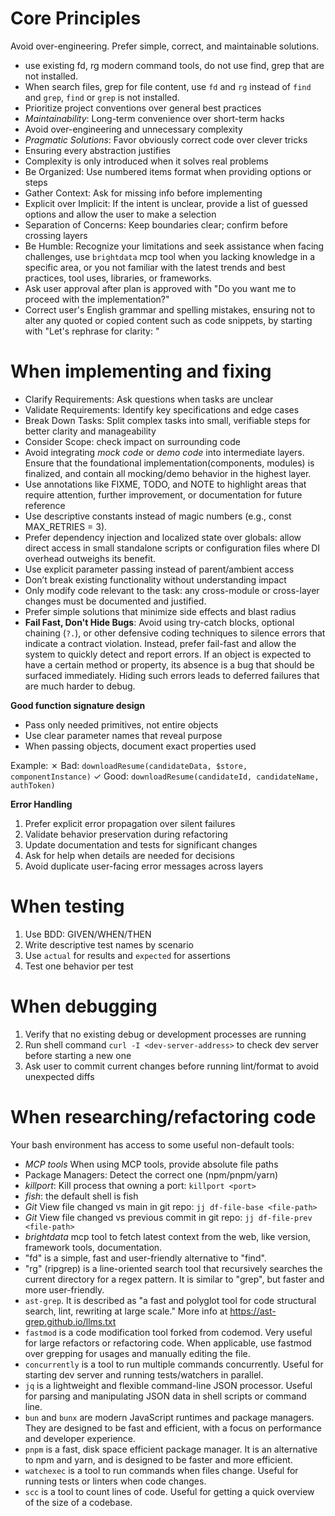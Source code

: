 # Core Principles

Avoid over-engineering. Prefer simple, correct, and maintainable solutions.

- use existing fd, rg modern command tools, do not use find, grep that are not installed.
- When search files, grep for file content, use `fd` and `rg` instead of `find` and `grep`, `find` or `grep` is not installed.
- Prioritize project conventions over general best practices
- *Maintainability*: Long-term convenience over short-term hacks
- Avoid over-engineering and unnecessary complexity
- *Pragmatic Solutions*: Favor obviously correct code over clever tricks
- Ensuring every abstraction justifies
- Complexity is only introduced when it solves real problems
- Be Organized: Use numbered items format when providing options or steps
- Gather Context: Ask for missing info before implementing
- Explicit over Implicit: If the intent is unclear, provide a list of guessed options and allow the user to make a selection
- Separation of Concerns: Keep boundaries clear; confirm before crossing layers
- Be Humble: Recognize your limitations and seek assistance when facing challenges, use `brightdata` mcp tool when you lacking knowledge in a specific area, or you not familiar with the latest trends and best practices, tool uses, libraries, or frameworks.
- Ask user approval after plan is approved with "Do you want me to proceed with the implementation?"
- Correct user's English grammar and spelling mistakes, ensuring not to alter any quoted or copied content such as code snippets, by starting with "Let's rephrase for clarity: "

# When implementing and fixing

- Clarify Requirements: Ask questions when tasks are unclear
- Validate Requirements: Identify key specifications and edge cases
- Break Down Tasks: Split complex tasks into small, verifiable steps for better clarity and manageability
- Consider Scope: check impact on surrounding code
- Avoid integrating _mock code_ or _demo code_ into intermediate layers. Ensure that the foundational implementation(components, modules) is finalized, and contain all mocking/demo behavior in the highest layer.
- Use annotations like FIXME, TODO, and NOTE to highlight areas that require attention, further improvement, or documentation for future reference
- Use descriptive constants instead of magic numbers (e.g., const MAX_RETRIES =
  3).
- Prefer dependency injection and localized state over globals: allow direct
  access in small standalone scripts or configuration files where DI overhead
  outweighs its benefit.
- Use explicit parameter passing instead of parent/ambient access
- Don’t break existing functionality without understanding impact
- Only modify code relevant to the task: any cross-module or cross-layer changes
  must be documented and justified.
- Prefer simple solutions that minimize side effects and blast radius
- **Fail Fast, Don't Hide Bugs**: Avoid using try-catch blocks, optional chaining (`?.`), or other defensive coding techniques to silence errors that indicate a contract violation. Instead, prefer fail-fast and allow the system to quickly detect and report errors. If an object is expected to have a certain method or property, its absence is a bug that should be surfaced immediately. Hiding such errors leads to deferred failures that are much harder to debug.

**Good function signature design**

- Pass only needed primitives, not entire objects
- Use clear parameter names that reveal purpose
- When passing objects, document exact properties used

Example: ✗ Bad: `downloadResume(candidateData, $store, componentInstance)` ✓
Good: `downloadResume(candidateId, candidateName, authToken)`

**Error Handling**

1. Prefer explicit error propagation over silent failures
2. Validate behavior preservation during refactoring
3. Update documentation and tests for significant changes
4. Ask for help when details are needed for decisions
5. Avoid duplicate user-facing error messages across layers

# When testing

1. Use BDD: GIVEN/WHEN/THEN
2. Write descriptive test names by scenario
3. Use `actual` for results and `expected` for assertions
4. Test one behavior per test

# When debugging

1. Verify that no existing debug or development processes are running
2. Run shell command `curl -I <dev-server-address>` to check dev server before
   starting a new one
3. Ask user to commit current changes before running lint/format to avoid unexpected
   diffs

# When researching/refactoring code

Your bash environment has access to some useful non-default tools:

- *MCP tools* When using MCP tools, provide absolute file paths
- Package Managers: Detect the correct one (npm/pnpm/yarn)
- *killport*: Kill process that owning a port: `killport <port>`
- *fish*: the default shell is fish
- *Git* View file changed vs main in git repo: `jj df-file-base <file-path>`
- *Git* View file changed vs previous commit in git repo: `jj df-file-prev <file-path>`
- *brightdata* mcp tool to fetch latest context from the web, like version, framework tools, documentation.
- "fd" is a simple, fast and user-friendly alternative to "find". 
- "rg" (ripgrep) is a line-oriented search tool that recursively searches the current directory for a regex pattern. It is similar to "grep", but faster and more user-friendly.
- `ast-grep`. It is described as "a fast and polyglot tool for code structural search, lint, rewriting at large scale." More info at https://ast-grep.github.io/llms.txt
- `fastmod` is a code modification tool forked from codemod. Very useful for large refactors or refactoring code. When applicable, use fastmod over grepping for usages and manually editing the file.
- `concurrently` is a tool to run multiple commands concurrently. Useful for starting dev server and running tests/watchers in parallel.
- `jq` is a lightweight and flexible command-line JSON processor. Useful for parsing and manipulating JSON data in shell scripts or command line.
- `bun` and `bunx` are modern JavaScript runtimes and package managers. They are designed to be fast and efficient, with a focus on performance and developer experience.
- `pnpm` is a fast, disk space efficient package manager. It is an alternative to npm and yarn, and is designed to be faster and more efficient.
- `watchexec` is a tool to run commands when files change. Useful for running tests or linters when code changes.
- `scc` is a tool to count lines of code. Useful for getting a quick overview of the size of a codebase.

